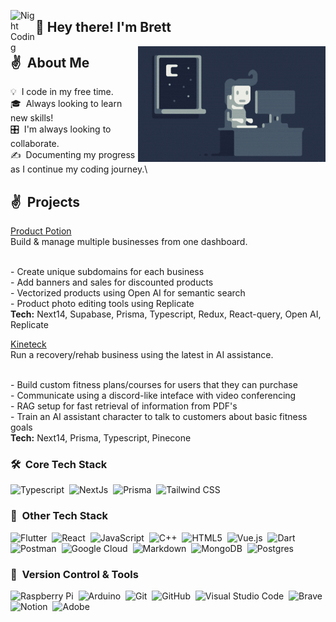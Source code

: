 <!--![Brett Banner](https://github.com/Adityakanoi2001/Adityakanoi2001/blob/8b3abf28d4d62728caf9ee9c177f48b058cbb997/assets/ASK%20Banner%20Image%20Github.png)-->

<img alt="Night Coding" src="./assets/Hand%20Wave.gif" width='40' align="left"/><h2 align="left">👋 Hey there! I'm Brett</h2>

<img alt="Night Coding" src="https://raw.githubusercontent.com/AVS1508/AVS1508/master/assets/Night-Coding.gif" align="right"/>

## ✌ &nbsp;About Me

💡 &nbsp;I code in my free time.\
🎓 &nbsp;Always looking to learn new skills!\
🎛 &nbsp;I'm always looking to collaborate.\
✍️ &nbsp;Documenting my progress as I continue my coding journey.\






## ✌ &nbsp;Projects

<a href="https://github.com/brettzky10/product-potion">
    Product Potion
  </a> 
  <br/>Build & manage multiple businesses from one dashboard. 
  
  <br/>- Create unique subdomains for each business
  <br/>- Add banners and sales for discounted products
  <br/>- Vectorized products using Open AI for semantic search
  <br/>- Product photo editing tools using Replicate
<br/>**Tech:** Next14, Supabase, Prisma, Typescript, Redux, React-query, Open AI, Replicate 



<a href="https://github.com/brettzky10/recovery-1">
    Kineteck
  </a> 
  <br/>Run a recovery/rehab business using the latest in AI assistance. 
  
  <br/>- Build custom fitness plans/courses for users that they can purchase
  <br/>- Communicate using a discord-like inteface with video conferencing
  <br/>- RAG setup for fast retrieval of information from PDF's
  <br/>- Train an AI assistant character to talk to customers about basic fitness goals
<br/>**Tech:** Next14, Prisma, Typescript, Pinecone 




### 🛠 &nbsp;Core Tech Stack

![Typescript](https://img.shields.io/badge/TypeScript-007ACC?style=for-the-badge&logo=typescript&logoColor=white)&nbsp;
![NextJs](https://img.shields.io/badge/next.js-000000?style=for-the-badge&logo=nextdotjs&logoColor=white)&nbsp;
![Prisma](https://img.shields.io/badge/Prisma-3982CE?style=for-the-badge&logo=Prisma&logoColor=white)&nbsp;
![Tailwind CSS](https://img.shields.io/badge/Tailwind_CSS-38B2AC?style=for-the-badge&logo=tailwind-css&logoColor=white)&nbsp;

### 🔫 &nbsp;Other Tech Stack
![Flutter](https://img.shields.io/badge/Flutter-02569B?style=for-the-badge&logo=flutter&logoColor=white)&nbsp;
![React](https://img.shields.io/badge/React-20232A?style=for-the-badge&logo=react&logoColor=61DAFB)&nbsp;
![JavaScript](https://img.shields.io/badge/javascript-%23323330.svg?style=for-the-badge&logo=javascript&logoColor=%23F7DF1E)&nbsp;
![C++](https://img.shields.io/badge/c++-%2300599C.svg?style=for-the-badge&logo=c%2B%2B&logoColor=white)&nbsp;
![HTML5](https://img.shields.io/badge/html5-%23E34F26.svg?style=for-the-badge&logo=html5&logoColor=white)&nbsp;
![Vue.js](https://img.shields.io/badge/vuejs-%2335495e.svg?style=for-the-badge&logo=vuedotjs&logoColor=%234FC08D)&nbsp;
![Dart](https://img.shields.io/badge/Dart-0175C2?style=for-the-badge&logo=dart&logoColor=white)&nbsp;
![Postman](https://img.shields.io/badge/Postman-FF6C37?style=for-the-badge&logo=postman&logoColor=white)&nbsp;
![Google Cloud](https://img.shields.io/badge/GoogleCloud-%234285F4.svg?style=for-the-badge&logo=google-cloud&logoColor=white)&nbsp;
![Markdown](https://img.shields.io/badge/markdown-%23000000.svg?style=for-the-badge&logo=markdown&logoColor=white)&nbsp;
![MongoDB](https://img.shields.io/badge/MongoDB-%234ea94b.svg?style=for-the-badge&logo=mongodb&logoColor=white)&nbsp;
![Postgres](https://img.shields.io/badge/postgres-%23316192.svg?style=for-the-badge&logo=postgresql&logoColor=white)&nbsp;


### 🧰 &nbsp;Version Control & Tools 

![Raspberry Pi](https://img.shields.io/badge/Raspberry%20Pi-A22846?style=for-the-badge&logo=Raspberry%20Pi&logoColor=white)&nbsp;
![Arduino](https://img.shields.io/badge/Arduino-00979D?style=for-the-badge&logo=Arduino&logoColor=white)&nbsp;
![Git](https://img.shields.io/badge/git-%23F05033.svg?style=for-the-badge&logo=git&logoColor=white)&nbsp;
![GitHub](https://img.shields.io/badge/github-%23121011.svg?style=for-the-badge&logo=github&logoColor=white)&nbsp;
![Visual Studio Code](https://img.shields.io/badge/Visual%20Studio%20Code-0078d7.svg?style=for-the-badge&logo=visual-studio-code&logoColor=white)&nbsp;
![Brave](https://img.shields.io/badge/Brave-FB542B?style=for-the-badge&logo=Brave&logoColor=white)&nbsp;
![Notion](https://img.shields.io/badge/Notion-%23000000.svg?style=for-the-badge&logo=notion&logoColor=white)&nbsp;
![Adobe](https://img.shields.io/badge/adobe-%23FF0000.svg?style=for-the-badge&logo=adobe&logoColor=white)&nbsp;

<!--
### ⚙️ &nbsp;GitHub Analytics

<p align="center">
  <a href="https://github.com/brettzky10">
    <img height="180em" src="https://github-readme-stats-eight-theta.vercel.app/api?username=brettzky10&show_icons=true&theme=algolia&include_all_commits=true&count_private=true"/>
  </a>
  <a href="https://github.com/brettzky10">
    <img height="180em" src="https://github-readme-stats-eight-theta.vercel.app/api/top-langs/?username=Adityakanoi2001&layout=compact&langs_count=8&theme=algolia"/>
  </a>
</p>

<p align="center">
  <img height="180em" src="https://github-readme-streak-stats.herokuapp.com/?user=AdityaKanoi2001&theme=dark&hide_border=true"/>
</p>
-->
<!--
<div align="center">
  <a href="https://github.com/brettzky10/">
  <img src="https://github.com/1999AZZAR/1999AZZAR/blob/readme/resources/img/grid-snake.svg"
       alt="snake" /></a>
</div>
-->
<!--
### 🤝🏻 &nbsp;Connect with Me

💬 &nbsp;Feel free to reach out to me for collaboration or consulting.

<p align="center">
<a href="mailto:brett.linseman@gmail.com"><img src="https://img.shields.io/badge/-Brettzky10-D14836?style=flat&logo=Gmail&logoColor=white"/></a>
</p>


**brettzky10/brettzky10** is a ✨ _special_ ✨ repository because its `README.md` (this file) appears on your GitHub profile.

Here are some ideas to get you started:

- 🔭 I’m currently working on ...
- 🌱 I’m currently learning ...
- 👯 I’m looking to collaborate on ...
- 🤔 I’m looking for help with ...
- 💬 Ask me about ...
- 📫 How to reach me: ...
- 😄 Pronouns: ...
- ⚡ Fun fact: ...
-->
